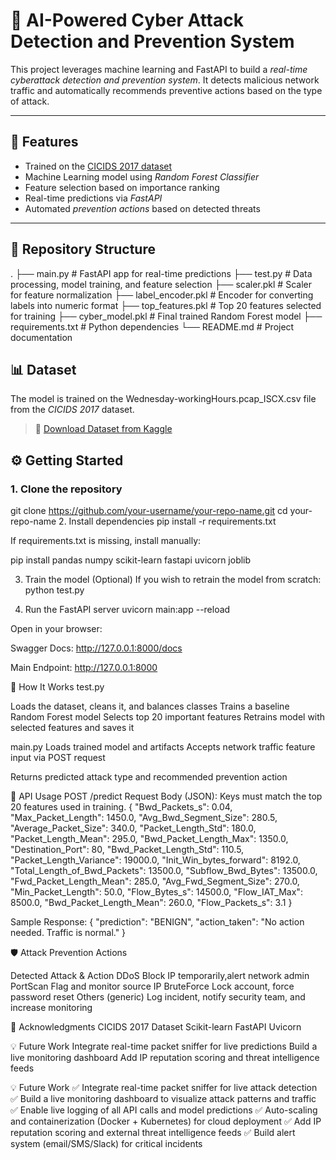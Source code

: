 
# 🔐 AI-Powered Cyber Attack Detection and Prevention System

This project leverages machine learning and FastAPI to build a *real-time cyberattack detection and prevention system*. It detects malicious network traffic and automatically recommends preventive actions based on the type of attack.

---

## 🚀 Features

- Trained on the [CICIDS 2017 dataset](https://www.kaggle.com/datasets/sampadab17/cicids2017)
- Machine Learning model using *Random Forest Classifier*
- Feature selection based on importance ranking
- Real-time predictions via *FastAPI*
- Automated *prevention actions* based on detected threats

---

## 📁 Repository Structure

.
├── main.py # FastAPI app for real-time predictions
├── test.py # Data processing, model training, and feature selection
├── scaler.pkl # Scaler for feature normalization
├── label_encoder.pkl # Encoder for converting labels into numeric format
├── top_features.pkl # Top 20 features selected for training
├── cyber_model.pkl # Final trained Random Forest model
├── requirements.txt # Python dependencies
└── README.md # Project documentation



## 📊 Dataset

The model is trained on the Wednesday-workingHours.pcap_ISCX.csv file from the *CICIDS 2017* dataset.

> 🔗 [Download Dataset from Kaggle](https://www.kaggle.com/datasets/sampadab17/cicids2017)



## ⚙ Getting Started

### 1. Clone the repository

git clone https://github.com/your-username/your-repo-name.git
cd your-repo-name
2. Install dependencies
pip install -r requirements.txt

If requirements.txt is missing, install manually:

pip install pandas numpy scikit-learn fastapi uvicorn joblib

3. Train the model (Optional)
If you wish to retrain the model from scratch:
python test.py

4. Run the FastAPI server
uvicorn main:app --reload

Open in your browser:

Swagger Docs: http://127.0.0.1:8000/docs

Main Endpoint: http://127.0.0.1:8000

🧠 How It Works
test.py

Loads the dataset, cleans it, and balances classes
Trains a baseline Random Forest model
Selects top 20 important features
Retrains model with selected features and saves it

main.py
Loads trained model and artifacts
Accepts network traffic feature input via POST request

Returns predicted attack type and recommended prevention action

🧪 API Usage
POST /predict
Request Body (JSON):
Keys must match the top 20 features used in training.
{
"Bwd_Packets_s": 0.04,
"Max_Packet_Length": 1450.0,
"Avg_Bwd_Segment_Size": 280.5,
"Average_Packet_Size": 340.0,
"Packet_Length_Std": 180.0,
"Packet_Length_Mean": 295.0,
"Bwd_Packet_Length_Max": 1350.0,
"Destination_Port": 80,
"Bwd_Packet_Length_Std": 110.5,
"Packet_Length_Variance": 19000.0,
"Init_Win_bytes_forward": 8192.0,
"Total_Length_of_Bwd_Packets": 13500.0,
"Subflow_Bwd_Bytes": 13500.0,
"Fwd_Packet_Length_Mean": 285.0,
"Avg_Fwd_Segment_Size": 270.0,
"Min_Packet_Length": 50.0,
"Flow_Bytes_s": 14500.0,
"Flow_IAT_Max": 8500.0,
"Bwd_Packet_Length_Mean": 260.0,
"Flow_Packets_s": 3.1
}

Sample Response:
{
  "prediction": "BENIGN",
  "action_taken": "No action needed. Traffic is normal."
}


🛡 Attack Prevention Actions

Detected            Attack & Action
DDoS	            Block IP temporarily,alert network admin
PortScan	        Flag and monitor source IP
BruteForce 	        Lock account, force password reset
Others (generic)	Log incident, notify security team, and increase monitoring


🙌 Acknowledgments
CICIDS 2017 Dataset
Scikit-learn
FastAPI
Uvicorn

💡 Future Work
Integrate real-time packet sniffer for live predictions
Build a live monitoring dashboard
Add IP reputation scoring and threat intelligence feeds

💡 Future Work
✅ Integrate real-time packet sniffer for live attack detection
✅ Build a live monitoring dashboard to visualize attack patterns and traffic
✅ Enable live logging of all API calls and model predictions
✅ Auto-scaling and containerization (Docker + Kubernetes) for cloud deployment
✅ Add IP reputation scoring and external threat intelligence feeds
✅ Build alert system (email/SMS/Slack) for critical incidents